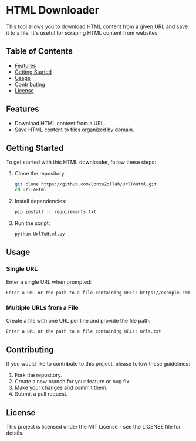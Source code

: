 # HTML Downloader

This tool allows you to download HTML content from a given URL and save it to a file. It's useful for scraping HTML content from websites.

## Table of Contents

- [Features](#features)
- [Getting Started](#getting-started)
- [Usage](#usage)
- [Contributing](#contributing)
- [License](#license)

## Features

- Download HTML content from a URL.
- Save HTML content to files organized by domain.

## Getting Started

To get started with this HTML downloader, follow these steps:

1. Clone the repository:

    ```bash
    git clone https://github.com/ConteZollah/UrlToHtml.git
    cd UrlToHtml
    ```

2. Install dependencies:

    ```bash
    pip install -r requirements.txt
    ```

3. Run the script:

    ```bash
    python UrlToHtml.py
    ```

## Usage

### Single URL

Enter a single URL when prompted:

```bash
Enter a URL or the path to a file containing URLs: https://example.com
```

### Multiple URLs from a File

Create a file with one URL per line and provide the file path:

```bash
Enter a URL or the path to a file containing URLs: urls.txt
```
## Contributing

If you would like to contribute to this project, please follow these guidelines:

1. Fork the repository.
2. Create a new branch for your feature or bug fix.
3. Make your changes and commit them.
4. Submit a pull request.

## License
This project is licensed under the MIT License - see the LICENSE file for details.
